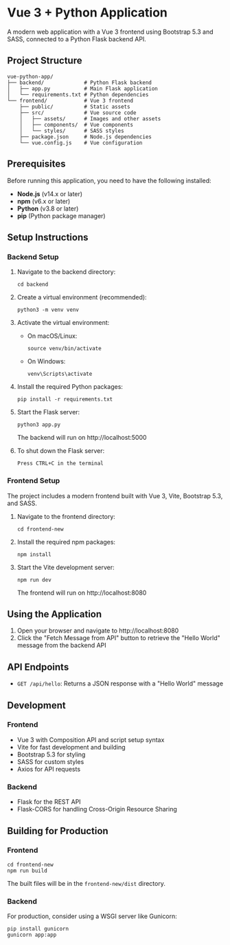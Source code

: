 # Vue 3 + Python Application

A modern web application with a Vue 3 frontend using Bootstrap 5.3 and SASS, connected to a Python Flask backend API.

## Project Structure

```
vue-python-app/
├── backend/             # Python Flask backend
│   ├── app.py           # Main Flask application
│   └── requirements.txt # Python dependencies
└── frontend/            # Vue 3 frontend
    ├── public/          # Static assets
    ├── src/             # Vue source code
    │   ├── assets/      # Images and other assets
    │   ├── components/  # Vue components
    │   └── styles/      # SASS styles
    ├── package.json     # Node.js dependencies
    └── vue.config.js    # Vue configuration
```

## Prerequisites

Before running this application, you need to have the following installed:

- **Node.js** (v14.x or later)
- **npm** (v6.x or later)
- **Python** (v3.8 or later)
- **pip** (Python package manager)

## Setup Instructions

### Backend Setup

1. Navigate to the backend directory:
   ```
   cd backend
   ```

2. Create a virtual environment (recommended):
   ```
   python3 -m venv venv
   ```

3. Activate the virtual environment:
   - On macOS/Linux:
     ```
     source venv/bin/activate
     ```
   - On Windows:
     ```
     venv\Scripts\activate
     ```

4. Install the required Python packages:
   ```
   pip install -r requirements.txt
   ```

5. Start the Flask server:
   ```
   python3 app.py
   ```
   The backend will run on http://localhost:5000

6. To shut down the Flask server:
   ```
   Press CTRL+C in the terminal
   ```

### Frontend Setup

The project includes a modern frontend built with Vue 3, Vite, Bootstrap 5.3, and SASS.

1. Navigate to the frontend directory:
   ```
   cd frontend-new
   ```

2. Install the required npm packages:
   ```
   npm install
   ```

3. Start the Vite development server:
   ```
   npm run dev
   ```
   The frontend will run on http://localhost:8080

## Using the Application

1. Open your browser and navigate to http://localhost:8080
2. Click the "Fetch Message from API" button to retrieve the "Hello World" message from the backend API

## API Endpoints

- `GET /api/hello`: Returns a JSON response with a "Hello World" message

## Development

### Frontend

- Vue 3 with Composition API and script setup syntax
- Vite for fast development and building
- Bootstrap 5.3 for styling
- SASS for custom styles
- Axios for API requests

### Backend

- Flask for the REST API
- Flask-CORS for handling Cross-Origin Resource Sharing

## Building for Production

### Frontend

```
cd frontend-new
npm run build
```

The built files will be in the `frontend-new/dist` directory.

### Backend

For production, consider using a WSGI server like Gunicorn:

```
pip install gunicorn
gunicorn app:app
```
